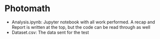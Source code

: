 # Photomath
- Analysis.ipynb: Jupyter notebook with all work performed. A recap and Report is written at the top, but the code can be read through as well
- Dataset.csv: The data sent for the test
